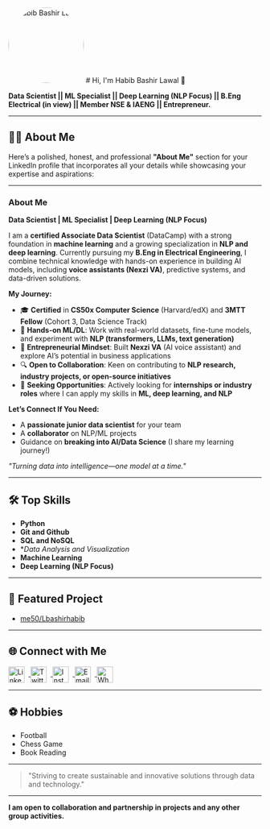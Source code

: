 <img src="https://github.com/Lbashirhabib.png" width="150" alt="Habib Bashir Lawal" style="border-radius: 50%;"/>
# Hi, I'm Habib Bashir Lawal 👋

**Data Scientist || ML Specialist || Deep Learning (NLP Focus) || B.Eng Electrical (in view) || Member NSE & IAENG || Entrepreneur.**

---

## 👨‍🎓 About Me

Here’s a polished, honest, and professional **"About Me"** section for your LinkedIn profile that incorporates all your details while showcasing your expertise and aspirations:

---

### **About Me**  
**Data Scientist | ML Specialist | Deep Learning (NLP Focus)**  

I am a **certified Associate Data Scientist** (DataCamp) with a strong foundation in **machine learning** and a growing specialization in **NLP and deep learning**. Currently pursuing my **B.Eng in Electrical Engineering**, I combine technical knowledge with hands-on experience in building AI models, including **voice assistants (Nexzi VA)**, predictive systems, and data-driven solutions.  

**My Journey:**  
- 🎓 **Certified** in **CS50x Computer Science** (Harvard/edX) and **3MTT Fellow** (Cohort 3, Data Science Track)  
- 🤖 **Hands-on ML/DL**: Work with real-world datasets, fine-tune models, and experiment with **NLP (transformers, LLMs, text generation)**  
- 🚀 **Entrepreneurial Mindset**: Built **Nexzi VA** (AI voice assistant) and explore AI’s potential in business applications  
- 🔍 **Open to Collaboration**: Keen on contributing to **NLP research, industry projects, or open-source initiatives**  
- 🌟 **Seeking Opportunities**: Actively looking for **internships or industry roles** where I can apply my skills in **ML, deep learning, and NLP**  

**Let’s Connect If You Need:**  
- A **passionate junior data scientist** for your team  
- A **collaborator** on NLP/ML projects  
- Guidance on **breaking into AI/Data Science** (I share my learning journey!)  

*"Turning data into intelligence—one model at a time."*  

---

## 🛠 Top Skills

- **Python**
- **Git and Github**
- **SQL and NoSQL**
- **Data Analysis and Visualization*
- **Machine Learning**
- **Deep Learning (NLP Focus)**

---

## 🚀 Featured Project

- [me50/Lbashirhabib](https://github.com/me50/Lbashirhabib)

---

## 🌐 Connect with Me

<a href="https://www.linkedin.com/in/habib-bashir-lawal-6034a227b/" target="_blank">
  <img src="https://cdn.jsdelivr.net/gh/devicons/devicon/icons/linkedin/linkedin-original.svg" alt="LinkedIn" width="32" style="vertical-align:middle; margin-right:8px;"/>
</a>
<a href="https://www.twitter.com/el_bashir_jr" target="_blank">
  <img src="https://cdn.jsdelivr.net/gh/simple-icons/simple-icons/icons/twitter.svg" alt="Twitter" width="32" style="vertical-align:middle; margin-right:8px;"/>
</a>
<a href="https://www.instagram.com/el_bashir._jr" target="_blank">
  <img src="https://cdn.jsdelivr.net/gh/simple-icons/simple-icons/icons/instagram.svg" alt="Instagram" width="32" style="vertical-align:middle; margin-right:8px;"/>
</a>
<a href="mailto:Bashirhabib01@gmail.com" target="_blank">
  <img src="https://cdn.jsdelivr.net/gh/simple-icons/simple-icons/icons/gmail.svg" alt="Email" width="32" style="vertical-align:middle; margin-right:8px;"/>
</a>
<a href="https://wa.me/2348149535954" target="_blank">
  <img src="https://cdn.jsdelivr.net/gh/simple-icons/simple-icons/icons/whatsapp.svg" alt="WhatsApp" width="32" style="vertical-align:middle; margin-right:8px;"/>
</a>

---

## ⚽ Hobbies

- Football
- Chess Game
- Book Reading
  

---

> "Striving to create sustainable and innovative solutions through data and technology."

---

**I am open to collaboration and partnership in projects and any other group activities.**
